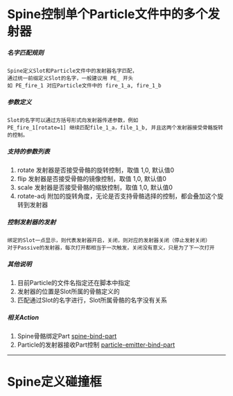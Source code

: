 # Spine控制单个Particle文件中的多个发射器
##### 名字匹配规则
	Spine定义Slot和Particle文件中的发射器名字匹配，
    通过统一前缀定义Slot的名字，一般建议用 PE_ 开头
    如 PE_fire_1 对应Particle文件中的 fire_1_a, fire_1_b
##### 参数定义
	Slot的名字可以通过方括号形式向发射器传递参数，例如
   	PE_fire_1[rotate=1] 继续匹配file_1_a，file_1_b, 并且这两个发射器接受骨骼旋转的控制。

##### 支持的参数列表
1. rotate
	发射器是否接受骨骼的旋转控制，取值 1,0, 默认值0
1. flip
	发射器是否接受骨骼的镜像控制，取值 1,0, 默认值0
1. scale
	发射器是否接受骨骼的缩放控制，取值 1,0, 默认值0
1. rotate-adj
	附加的旋转角度，无论是否支持骨骼选择的控制，都会叠加这个旋转到发射器

##### 控制发射器的发射
    绑定的Slot一点显示，则代表发射器开启，关闭，则对应的发射器关闭（停止发射关闭）
    对于Passive的发射器，每次打开都相当于一次触发，关闭没有意义，只是为了下一次打开

##### 其他说明
1. 目前Particle的文件名指定还在脚本中指定
1. 发射器的位置是Slot所属的骨骼定义的
1. 匹配通过Slot的名字进行，Slot所属骨骼的名字没有关系

##### 相关Action
1. Spine骨骼绑定Part [spine-bind-part](/Spine-Actions)
1. Particle的发射器接收Part控制 [particle-emitter-bind-part](/Particle-Actions)

---------------------------------------
# Spine定义碰撞框